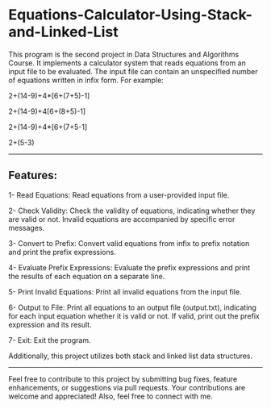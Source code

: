 # Equations-Calculator-Using-Stack-and-Linked-List

This program is the second project in Data Structures and Algorithms Course. It implements a calculator system that reads equations from an input file to be evaluated. The input file can contain an unspecified number of equations written in infix form. For example:

2+(14-9)+4*[6+(7+5)-1]

2+(14-9)+4[6+(8+5)-1]  

2+(14-9)+4*[6+(7+5-1] 

2+(5-3)

****
Features:
---
1- Read Equations: Read equations from a user-provided input file.

2- Check Validity: Check the validity of equations, indicating whether they are valid or not. Invalid equations are accompanied by specific error messages.

3- Convert to Prefix: Convert valid equations from infix to prefix notation and print the prefix expressions.

4- Evaluate Prefix Expressions: Evaluate the prefix expressions and print the results of each equation on a separate line.

5- Print Invalid Equations: Print all invalid equations from the input file.

6- Output to File: Print all equations to an output file (output.txt), indicating for each input equation whether it is valid or not. If valid, print out the prefix expression and its result.

7- Exit: Exit the program.

Additionally, this project utilizes both stack and linked list data structures.
***
Feel free to contribute to this project by submitting bug fixes, feature enhancements, or suggestions via pull requests. Your contributions are welcome and appreciated! Also, feel free to connect with me.
